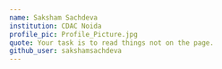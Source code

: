 ```yaml
---
name: Saksham Sachdeva
institution: CDAC Noida
profile_pic: Profile_Picture.jpg
quote: Your task is to read things not on the page.
github_user: sakshamsachdeva
---
```

